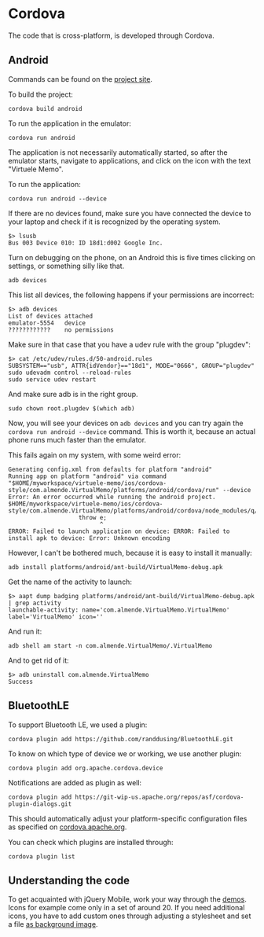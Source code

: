 # Cordova

The code that is cross-platform, is developed through Cordova.

## Android

Commands can be found on the [project site](https://cordova.apache.org/docs/en/3.4.0/guide_platforms_ubuntu_index.md.html).

To build the project:

    cordova build android

To run the application in the emulator:

    cordova run android

The application is not necessarily automatically started, so after the emulator starts, navigate to applications, and click on the icon with the text "Virtuele Memo".

To run the application:

    cordova run android --device

If there are no devices found, make sure you have connected the device to your laptop and check if it is recognized by the operating system.

    $> lsusb
    Bus 003 Device 010: ID 18d1:d002 Google Inc. 

Turn on debugging on the phone, on an Android this is five times clicking on settings, or something silly like that.

    adb devices

This list all devices, the following happens if your permissions are incorrect:

    $> adb devices
    List of devices attached 
    emulator-5554	device
    ????????????	no permissions

Make sure in that case that you have a udev rule with the group "plugdev":

    $> cat /etc/udev/rules.d/50-android.rules 
    SUBSYSTEM=="usb", ATTR{idVendor}=="18d1", MODE="0666", GROUP="plugdev"
    sudo udevadm control --reload-rules
    sudo service udev restart

And make sure adb is in the right group.

    sudo chown root.plugdev $(which adb)

Now, you will see your devices on `adb devices` and you can try again the `cordova run android --device` command. This is worth it, because an actual phone runs much faster than the emulator.

This fails again on my system, with some weird error:

```
Generating config.xml from defaults for platform "android"
Running app on platform "android" via command "$HOME/myworkspace/virtuele-memo/ios/cordova-style/com.almende.VirtualMemo/platforms/android/cordova/run" --device
Error: An error occurred while running the android project.
$HOME/myworkspace/virtuele-memo/ios/cordova-style/com.almende.VirtualMemo/platforms/android/cordova/node_modules/q/q.js:126
                    throw e;
                          ^
ERROR: Failed to launch application on device: ERROR: Failed to install apk to device: Error: Unknown encoding
```

However, I can't be bothered much, because it is easy to install it manually:

    adb install platforms/android/ant-build/VirtualMemo-debug.apk

Get the name of the activity to launch:

    $> aapt dump badging platforms/android/ant-build/VirtualMemo-debug.apk | grep activity
    launchable-activity: name='com.almende.VirtualMemo.VirtualMemo'  label='VirtualMemo' icon=''

And run it:

    adb shell am start -n com.almende.VirtualMemo/.VirtualMemo

And to get rid of it:

    $> adb uninstall com.almende.VirtualMemo
    Success

## BluetoothLE

To support Bluetooth LE, we used a plugin:

    cordova plugin add https://github.com/randdusing/BluetoothLE.git

To know on which type of device we or working, we use another plugin:

    cordova plugin add org.apache.cordova.device

Notifications are added as plugin as well:

    cordova plugin add https://git-wip-us.apache.org/repos/asf/cordova-plugin-dialogs.git

This should automatically adjust your platform-specific configuration files as specified on [cordova.apache.org](https://cordova.apache.org/docs/en/3.0.0/cordova_notification_notification.md.html).

You can check which plugins are installed through:

    cordova plugin list

## Understanding the code

To get acquainted with jQuery Mobile, work your way through the [demos](http://demos.jquerymobile.com/1.0.1/docs/about/getting-started.html). Icons for example come only in a set of around 20. If you need additional icons, you have to add custom ones through adjusting a stylesheet and set a file [as background image](http://demos.jquerymobile.com/1.0.1/docs/buttons/buttons-icons.html).



